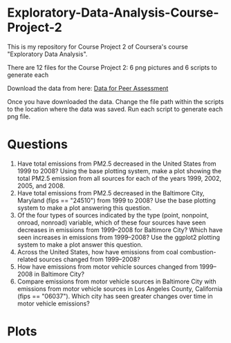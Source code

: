 # Exploratory-Data-Analysis-Course-Project-2

This is my repository for Course Project 2 of Coursera's course "Exploratory Data Analysis". 

There are 12 files for the Course Project 2: 6 png pictures and 6 scripts to generate each

Download the data from here:
<a href="https://d396qusza40orc.cloudfront.net/exdata%2Fdata%2FNEI_data.zip">Data for Peer Assessment</a>

Once you have downloaded the data. Change the file path within the scripts to the location where the data was saved. Run each script to generate each png file.


# Questions
1. Have total emissions from PM2.5 decreased in the United States from 1999 to 2008? Using the base plotting system, make a plot showing the total PM2.5 emission from all sources for each of the years 1999, 2002, 2005, and 2008.
2. Have total emissions from PM2.5 decreased in the Baltimore City, Maryland (fips == "24510") from 1999 to 2008? Use the base plotting system to make a plot answering this question.
3. Of the four types of sources indicated by the type (point, nonpoint, onroad, nonroad) variable, which of these four sources have seen decreases in emissions from 1999–2008 for Baltimore City? Which have seen increases in emissions from 1999–2008? Use the ggplot2 plotting system to make a plot answer this question.
4. Across the United States, how have emissions from coal combustion-related sources changed from 1999–2008?
5. How have emissions from motor vehicle sources changed from 1999–2008 in Baltimore City?
6. Compare emissions from motor vehicle sources in Baltimore City with emissions from motor vehicle sources in Los Angeles County, California (fips == "06037"). Which city has seen greater changes over time in motor vehicle emissions?


# Plots

<img src="E:/Dropbox/Dropbox/Data Science Courses/Data Science Specialization/04 - Exploratory Data Analysis/exdata%2Fdata%2FNEI_data/plot1.png" alt="">
